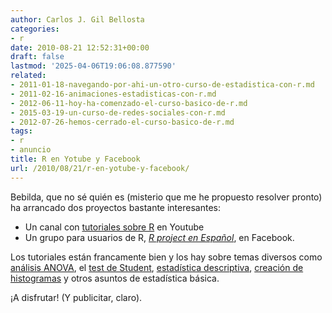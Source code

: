 ```yaml
---
author: Carlos J. Gil Bellosta
categories:
- r
date: 2010-08-21 12:52:31+00:00
draft: false
lastmod: '2025-04-06T19:06:08.877590'
related:
- 2011-01-18-navegando-por-ahi-un-otro-curso-de-estadistica-con-r.md
- 2011-02-16-animaciones-estadisticas-con-r.md
- 2012-06-11-hoy-ha-comenzado-el-curso-basico-de-r.md
- 2015-03-19-un-curso-de-redes-sociales-con-r.md
- 2012-07-26-hemos-cerrado-el-curso-basico-de-r.md
tags:
- r
- anuncio
title: R en Yotube y Facebook
url: /2010/08/21/r-en-yotube-y-facebook/
---
```


Bebilda, que no sé quién es (misterio que me he propuesto resolver pronto) ha arrancado dos proyectos bastante interesantes:

* Un canal con [tutoriales sobre R](http://www.youtube.com/user/bebilda) en Youtube
* Un grupo para usuarios de R, _[R project en Español](http://www.facebook.com/group.php?gid=349833178127)_, en Facebook.

Los tutoriales están francamente bien y los hay sobre temas diversos como [análisis ANOVA](http://www.youtube.com/user/bebilda#p/u/3/N98OdH7yB1Y), el [test de Student](http://www.youtube.com/user/bebilda#p/u/10/WNARKMznVPM), [estadística descriptiva](http://www.youtube.com/user/bebilda#p/u/21/_qg-NuQVZmc), [creación de histogramas](http://www.youtube.com/user/bebilda#p/u/17/0ez95smIp60) y otros asuntos de estadística básica.

¡A disfrutar! (Y publicitar, claro).